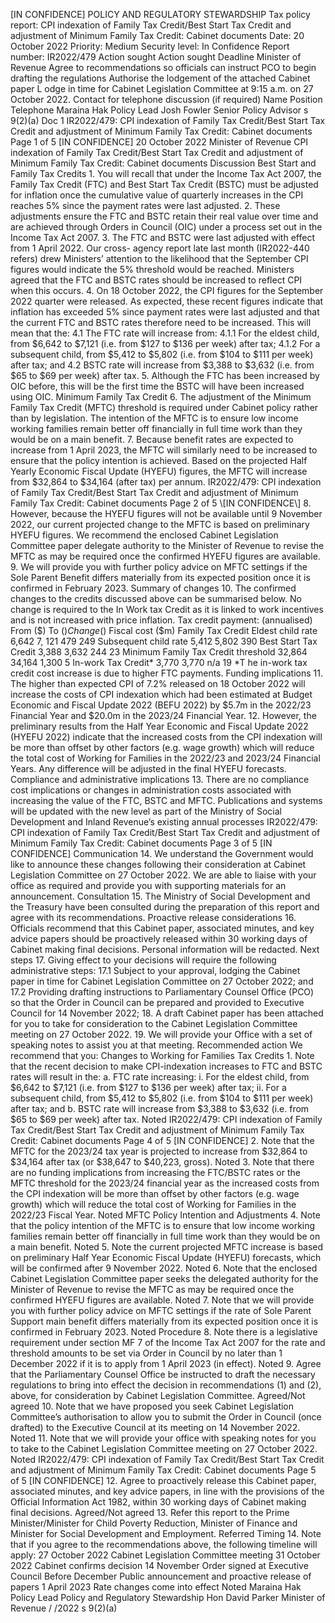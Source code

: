 \[IN CONFIDENCE\] POLICY AND REGULATORY STEWARDSHIP Tax policy report: CPI indexation of Family Tax Credit/Best Start Tax Credit and adjustment of Minimum Family Tax Credit: Cabinet documents Date: 20 October 2022 Priority: Medium Security level: In Confidence Report number: IR2022/479 Action sought Action sought Deadline Minister of Revenue Agree to recommendations so officials can instruct PCO to begin drafting the regulations Authorise the lodgement of the attached Cabinet paper L odge in time for Cabinet Legislation Committee at 9:15 a.m. on 27 October 2022. Contact for telephone discussion (if required) Name Position Telephone Maraina Hak Policy Lead Josh Fowler Senior Policy Advisor s 9(2)(a) Doc 1 IR2022/479: CPI indexation of Family Tax Credit/Best Start Tax Credit and adjustment of Minimum Family Tax Credit: Cabinet documents Page 1 of 5 \[IN CONFIDENCE\] 20 October 2022 Minister of Revenue CPI indexation of Family Tax Credit/Best Start Tax Credit and adjustment of Minimum Family Tax Credit: Cabinet documents Discussion Best Start and Family Tax Credits 1. You will recall that under the Income Tax Act 2007, the Family Tax Credit (FTC) and Best Start Tax Credit (BSTC) must be adjusted for inflation once the cumulative value of quarterly increases in the CPI reaches 5% since the payment rates were last adjusted. 2. These adjustments ensure the FTC and BSTC retain their real value over time and are achieved through Orders in Council (OIC) under a process set out in the Income Tax Act 2007. 3. The FTC and BSTC were last adjusted with effect from 1 April 2022. Our cross- agency report late last month (IR2022-440 refers) drew Ministers’ attention to the likelihood that the September CPI figures would indicate the 5% threshold would be reached. Ministers agreed that the FTC and BSTC rates should be increased to reflect CPI when this occurs. 4. On 18 October 2022, the CPI figures for the September 2022 quarter were released. As expected, these recent figures indicate that inflation has exceeded 5% since payment rates were last adjusted and that the current FTC and BSTC rates therefore need to be increased. This will mean that the: 4.1 The FTC rate will increase from: 4.1.1 For the eldest child, from $6,642 to $7,121 (i.e. from $127 to $136 per week) after tax; 4.1.2 For a subsequent child, from $5,412 to $5,802 (i.e. from $104 to $111 per week) after tax; and 4.2 BSTC rate will increase from $3,388 to $3,632 (i.e. from $65 to $69 per week) after tax. 5. Although the FTC has been increased by OIC before, this will be the first time the BSTC will have been increased using OIC. Minimum Family Tax Credit 6. The adjustment of the Minimum Family Tax Credit (MFTC) threshold is required under Cabinet policy rather than by legislation. The intention of the MFTC is to ensure low income working families remain better off financially in full time work than they would be on a main benefit. 7. Because benefit rates are expected to increase from 1 April 2023, the MFTC will similarly need to be increased to ensure that the policy intention is achieved. Based on the projected Half Yearly Economic Fiscal Update (HYEFU) figures, the MFTC will increase from $32,864 to $34,164 (after tax) per annum. IR2022/479: CPI indexation of Family Tax Credit/Best Start Tax Credit and adjustment of Minimum Family Tax Credit: Cabinet documents Page 2 of 5 \[IN CONFIDENCE\] 8. However, because the HYEFU figures will not be available until 9 November 2022, our current projected change to the MFTC is based on preliminary HYEFU figures. We recommend the enclosed Cabinet Legislation Committee paper delegate authority to the Minister of Revenue to revise the MFTC as may be required once the confirmed HYEFU figures are available. 9. We will provide you with further policy advice on MFTC settings if the Sole Parent Benefit differs materially from its expected position once it is confirmed in February 2023. Summary of changes 10. The confirmed changes to the credits discussed above can be summarised below. No change is required to the In Work tax Credit as it is linked to work incentives and is not increased with price inflation. Tax credit payment: (annualised) From ($) To ($) Change ($) Fiscal cost ($m) Family Tax Credit Eldest child rate 6,642 7, 121 479 249 Subsequent child rate 5,412 5,802 390 Best Start Tax Credit 3,388 3,632 244 23 Minimum Family Tax Credit threshold 32,864 34,164 1,300 5 In-work Tax Credit\* 3,770 3,770 n/a 19 \*T he in-work tax credit cost increase is due to higher FTC payments. Funding implications 11. The higher than expected CPI of 7.2% released on 18 October 2022 will increase the costs of CPI indexation which had been estimated at Budget Economic and Fiscal Update 2022 (BEFU 2022) by $5.7m in the 2022/23 Financial Year and $20.0m in the 2023/24 Financial Year. 12. However, the preliminary results from the Half Year Economic and Fiscal Update 2022 (HYEFU 2022) indicate that the increased costs from the CPI indexation will be more than offset by other factors (e.g. wage growth) which will reduce the total cost of Working for Families in the 2022/23 and 2023/24 Financial Years. Any difference will be adjusted in the final HYEFU forecasts. Compliance and administrative implications 13. There are no compliance cost implications or changes in administration costs associated with increasing the value of the FTC, BSTC and MFTC. Publications and systems will be updated with the new level as part of the Ministry of Social Development and Inland Revenue’s existing annual processes IR2022/479: CPI indexation of Family Tax Credit/Best Start Tax Credit and adjustment of Minimum Family Tax Credit: Cabinet documents Page 3 of 5 \[IN CONFIDENCE\] Communication 14. We understand the Government would like to announce these changes following their consideration at Cabinet Legislation Committee on 27 October 2022. We are able to liaise with your office as required and provide you with supporting materials for an announcement. Consultation 15. The Ministry of Social Development and the Treasury have been consulted during the preparation of this report and agree with its recommendations. Proactive release considerations 16. Officials recommend that this Cabinet paper, associated minutes, and key advice papers should be proactively released within 30 working days of Cabinet making final decisions. Personal information will be redacted. Next steps 17. Giving effect to your decisions will require the following administrative steps: 17.1 Subject to your approval, lodging the Cabinet paper in time for Cabinet Legislation Committee on 27 October 2022; and 17.2 Providing drafting instructions to Parliamentary Counsel Office (PCO) so that the Order in Council can be prepared and provided to Executive Council for 14 November 2022; 18. A draft Cabinet paper has been attached for you to take for consideration to the Cabinet Legislation Committee meeting on 27 October 2022. 19. We will provide your Office with a set of speaking notes to assist you at that meeting. Recommended action We recommend that you: Changes to Working for Families Tax Credits 1. Note that the recent decision to make CPI-indexation increases to FTC and BSTC rates will result in the: a. FTC rate increasing: i. For the eldest child, from $6,642 to $7,121 (i.e. from $127 to $136 per week) after tax; ii. For a subsequent child, from $5,412 to $5,802 (i.e. from $104 to $111 per week) after tax; and b. BSTC rate will increase from $3,388 to $3,632 (i.e. from $65 to $69 per week) after tax. Noted IR2022/479: CPI indexation of Family Tax Credit/Best Start Tax Credit and adjustment of Minimum Family Tax Credit: Cabinet documents Page 4 of 5 \[IN CONFIDENCE\] 2. Note that the MFTC for the 2023/24 tax year is projected to increase from $32,864 to $34,164 after tax (or $38,647 to $40,223, gross). Noted 3. Note that there are no funding implications from increasing the FTC/BSTC rates or the MFTC threshold for the 2023/24 financial year as the increased costs from the CPI indexation will be more than offset by other factors (e.g. wage growth) which will reduce the total cost of Working for Families in the 2022/23 Fiscal Year. Noted MFTC Policy Intention and Adjustments 4. Note that the policy intention of the MFTC is to ensure that low income working families remain better off financially in full time work than they would be on a main benefit. Noted 5. Note the current projected MFTC increase is based on preliminary Half Year Economic Fiscal Update (HYEFU) forecasts, which will be confirmed after 9 November 2022. Noted 6. Note that the enclosed Cabinet Legislation Committee paper seeks the delegated authority for the Minister of Revenue to revise the MFTC as may be required once the confirmed HYEFU figures are available. Noted 7. Note that we will provide you with further policy advice on MFTC settings if the rate of Sole Parent Support main benefit differs materially from its expected position once it is confirmed in February 2023. Noted Procedure 8. Note there is a legislative requirement under section MF 7 of the Income Tax Act 2007 for the rate and threshold amounts to be set via Order in Council by no later than 1 December 2022 if it is to apply from 1 April 2023 (in effect). Noted 9. Agree that the Parliamentary Counsel Office be instructed to draft the necessary regulations to bring into effect the decision in recommendations (1) and (2), above, for consideration by Cabinet Legislation Committee. Agreed/Not agreed 10. Note that we have proposed you seek Cabinet Legislation Committee’s authorisation to allow you to submit the Order in Council (once drafted) to the Executive Council at its meeting on 14 November 2022. Noted 11. Note that we will provide your office with speaking notes for you to take to the Cabinet Legislation Committee meeting on 27 October 2022. Noted IR2022/479: CPI indexation of Family Tax Credit/Best Start Tax Credit and adjustment of Minimum Family Tax Credit: Cabinet documents Page 5 of 5 \[IN CONFIDENCE\] 12. Agree to proactively release this Cabinet paper, associated minutes, and key advice papers, in line with the provisions of the Official Information Act 1982, within 30 working days of Cabinet making final decisions. Agreed/Not agreed 13. Refer this report to the Prime Minister/Minister for Child Poverty Reduction, Minister of Finance and Minister for Social Development and Employment. Referred Timing 14. Note that if you agree to the recommendations above, the following timeline will apply: 27 October 2022 Cabinet Legislation Committee meeting 31 October 2022 Cabinet confirms decision 14 November Order signed at Executive Council Before December Public announcement and proactive release of papers 1 April 2023 Rate changes come into effect Noted Maraina Hak Policy Lead Policy and Regulatory Stewardship Hon David Parker Minister of Revenue / /2022 s 9(2)(a)